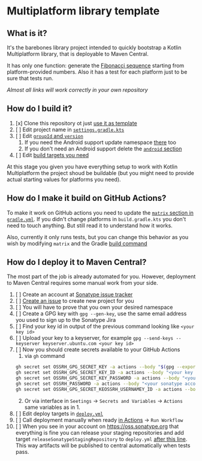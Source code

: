 # Multiplatform library template

## What is it?

It's the barebones library project intended to quickly bootstrap a Kotlin Multiplatform library, that is deployable to Maven Central.

It has only one function: generate the [Fibonacci sequence](https://en.wikipedia.org/wiki/Fibonacci_sequence) starting from platform-provided numbers. Also it has a test for each platform just to be sure that tests run.

*Almost all links will work correctly in your own repository*

## How do I build it?

1. [x] Clone this repository ot just [use it as template](https://github.com/asm0dey/dummylib-multiplatform/generate)
2. [ ] Edit project name in [`settings.gradle.kts`](settings.gradle.kts#L17)
3. [ ] Edit [`groupId` and `version`](convention-plugins/src/main/kotlin/module.publication.gradle.kts#L10-L11)
    1. If you need the Android support update namespace [there](library/build.gradle.kts#L38) too
    1. If you don't need an Android support delete the [`android` section](library/build.gradle.kts#L37-L43)
4. [ ] Edit [build targets you need](library/build.gradle.kts#L9-L21)

At this stage you given you have everything setup to work with Kotlin Multiplatform the project shoud be buildable (but you might need to provide actual starting values for platforms you need).

## How do I make it build on GitHub Actions?

To make it work on GitHub actions you need to update the [`matrix` section in `gradle.yml`](.github/workflows/gradle.yml#L25-L34). If you didn't change platforms in `build.gradle.kts` you don't need to touch anything. But still read it to understand how it works.

Also, currently it only runs tests, but you can change this behavior as you wish by modifying `matrix` and the Gradle [build command](.github/workflows/gradle.yml#L52)

## How do I deploy it to Maven Central?

The most part of the job is already automated for you. However, deployment to Maven Central requires some manual work from your side. 

1. [ ] Create an account at [Sonatype issue tracker](https://issues.sonatype.org/secure/Signup!default.jspa)
2. [ ] [Create an issue](https://issues.sonatype.org/secure/CreateIssue.jspa?issuetype=21&pid=10134) to create new project for you
3. [ ] You will have to prove that you own your desired namespace
4. [ ] Create a GPG key with `gpg --gen-key`, use the same email address you used to sign up to the Sonatype Jira
5. [ ] Find your key id in output of the previous command looking like `<your key id>`
6. [ ] Upload your key to a keyserver, for example `gpg --send-keys --keyserver keyserver.ubuntu.com <your key id>`
7. [ ] Now you should create secrets available to your GitHub Actions
    1. via `gh` command
    ```bash
    gh secret set OSSRH_GPG_SECRET_KEY -a actions --body "$(gpg --export --armor "<your key id>")"
    gh secret set OSSRH_GPG_SECRET_KEY_ID -a actions --body "<your key id>"
    gh secret set OSSRH_GPG_SECRET_KEY_PASSWORD -a actions --body "<your key password>"
    gh secret set OSSRH_PASSWORD -a actions --body "<your sonatype account password>"
    gh secret set OSSRH_GPG_SECRET_KEOSSRH_USERNAMEY_ID -a actions --body "<your sonatype account username>"
    ```
    2. Or via interface in `Seetings` → `Secrets and Variables` → `Actions` same variables as in 1.
8. [ ] Edit deploy targets in [`deploy.yml`](.github/workflows/deploy.yml#L23-L36)
9. [ ] Call deployment manually when ready [in Actions](../../actions/workflows/deploy.yml) → `Run Workflow`
10. [ ] When you see in your account on https://oss.sonatype.org that everything is fine you can release your staging repositories and add target `releaseSonatypeStagingRepository` to `deploy.yml` [after this line](.github/workflows/deploy.yml#L60). This way artifacts will be published to central automatically when tests pass.


